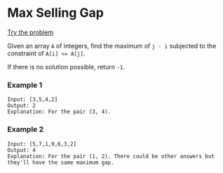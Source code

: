 # Max Selling Gap
[Try the problem](https://www.interviewbit.com/problems/max-distance/)

Given an array `A` of integers, find the maximum of `j - i` subjected to the constraint of `A[i] <= A[j]`.

If there is no solution possible, return `-1`.

### Example 1

```
Input: [3,5,4,2]
Output: 2
Explanation: For the pair (3, 4).
```

### Example 2
```
Input: [5,7,1,9,6,3,2]
Output: 4
Explanation: For the pair (1, 2). There could be other answers but they'll have the same maximum gap.
```